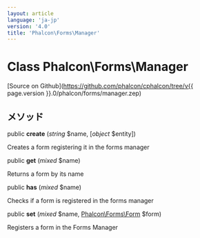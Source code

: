 ```yaml
---
layout: article
language: 'ja-jp'
version: '4.0'
title: 'Phalcon\Forms\Manager'
---
```

# Class **Phalcon\Forms\Manager**

[Source on Github](https://github.com/phalcon/cphalcon/tree/v{{ page.version }}.0/phalcon/forms/manager.zep)

## メソッド

public **create** (*string* $name, [*object* $entity])

Creates a form registering it in the forms manager

public **get** (*mixed* $name)

Returns a form by its name

public **has** (*mixed* $name)

Checks if a form is registered in the forms manager

public **set** (*mixed* $name, [Phalcon\Forms\Form](Phalcon_Forms_Form) $form)

Registers a form in the Forms Manager